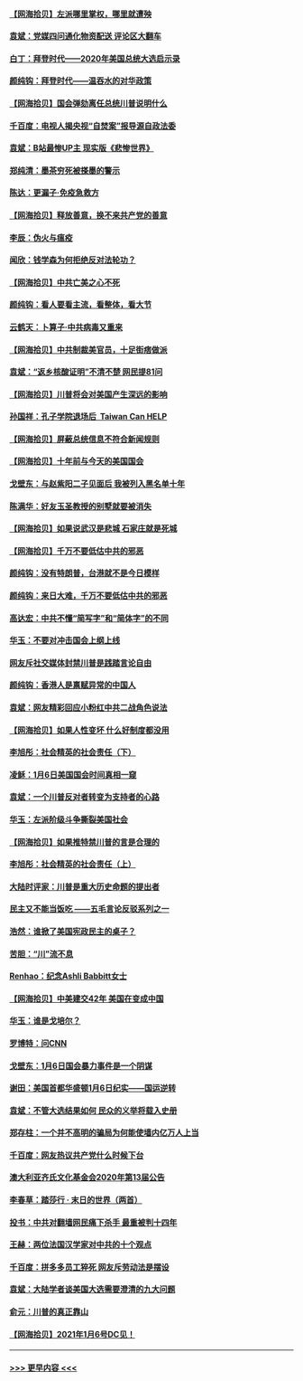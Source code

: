 #### [【网海拾贝】左派哪里掌权，哪里就遭殃](../pages/nsc993/n12715009.md?t=01272351) 
#### [袁斌：党媒四问通化物资配送 评论区大翻车](../pages/nsc993/n12714950.md?t=01272351) 
#### [白丁：拜登时代——2020年美国总统大选启示录](../pages/nsc993/n12714920.md?t=01272351) 
#### [颜纯钩：拜登时代——温吞水的对华政策](../pages/nsc993/n12713245.md?t=01272351) 
#### [【网海拾贝】国会弹劾离任总统川普说明什么](../pages/nsc993/n12712816.md?t=01272351) 
#### [千百度：电视人揭央视“自焚案”报导源自政法委](../pages/nsc993/n12709760.md?t=01272351) 
#### [袁斌：B站最惨UP主 现实版《悲惨世界》](../pages/nsc993/n12709686.md?t=01272351) 
#### [郑纯清：墨茶穷死被搽墨的警示](../pages/nsc993/n12709262.md?t=01272351) 
#### [陈达：更漏子·免疫急救方](../pages/nsc993/n12709244.md?t=01272351) 
#### [【网海拾贝】释放善意，换不来共产党的善意](../pages/nsc993/n12708361.md?t=01272351) 
#### [李辰：伪火与瘟疫](../pages/nsc993/n12707981.md?t=01272351) 
#### [闻欣：钱学森为何拒绝反对法轮功？](../pages/nsc993/n12707407.md?t=01272351) 
#### [【网海拾贝】中共亡美之心不死](../pages/nsc993/n12707621.md?t=01272351) 
#### [颜纯钩：看人要看主流，看整体，看大节](../pages/nsc993/n12707536.md?t=01272351) 
#### [云鹤天：卜算子‧中共病毒又重来](../pages/nsc993/n12707408.md?t=01272351) 
#### [【网海拾贝】中共制裁美官员，十足街痞做派](../pages/nsc993/n12705115.md?t=01272351) 
#### [袁斌：“返乡核酸证明”不清不楚 网民提81问](../pages/nsc993/n12704982.md?t=01272351) 
#### [【网海拾贝】川普将会对美国产生深远的影响](../pages/nsc993/n12703045.md?t=01272351) 
#### [孙国祥：孔子学院退场后  Taiwan Can HELP](../pages/nsc993/n12702430.md?t=01272351) 
#### [【网海拾贝】屏蔽总统信息不符合新闻规则](../pages/nsc993/n12699998.md?t=01272351) 
#### [【网海拾贝】十年前与今天的美国国会](../pages/nsc993/n12696993.md?t=01272351) 
#### [戈壁东：与赵紫阳二子见面后 我被列入黑名单十年](../pages/nsc993/n12696215.md?t=01272351) 
#### [陈满华：好友玉圣教授的别墅就要被消失](../pages/nsc993/n12695411.md?t=01272351) 
#### [【网海拾贝】如果说武汉是悲城 石家庄就是死城](../pages/nsc993/n12694589.md?t=01272351) 
#### [【网海拾贝】千万不要低估中共的邪恶](../pages/nsc993/n12692771.md?t=01272351) 
#### [颜纯钩：没有特朗普，台港就不是今日模样](../pages/nsc993/n12692678.md?t=01272351) 
#### [颜纯钩：来日大难，千万不要低估中共的邪恶](../pages/nsc993/n12692080.md?t=01272351) 
#### [高达宏：中共不懂“简写字”和“简体字”的不同](../pages/nsc993/n12692068.md?t=01272351) 
#### [华玉：不要对冲击国会上纲上线](../pages/nsc993/n12689948.md?t=01272351) 
#### [网友斥社交媒体封禁川普是践踏言论自由](../pages/nsc993/n12687482.md?t=01272351) 
#### [颜纯钩：香港人是禀赋异常的中国人](../pages/nsc993/n12685142.md?t=01272351) 
#### [袁斌：网友精彩回应小粉红中共二战角色说法](../pages/nsc993/n12684994.md?t=01272351) 
#### [【网海拾贝】如果人性变坏 什么好制度都没用](../pages/nsc993/n12683000.md?t=01272351) 
#### [李旭彤：社会精英的社会责任（下）](../pages/nsc993/n12680604.md?t=01272351) 
#### [凌稣：1月6日美国国会时间真相一窥](../pages/nsc993/n12682780.md?t=01272351) 
#### [袁斌：一个川普反对者转变为支持者的心路](../pages/nsc993/n12682700.md?t=01272351) 
#### [华玉：左派阶级斗争撕裂美国社会](../pages/nsc993/n12681226.md?t=01272351) 
#### [【网海拾贝】如果推特禁川普的言是合理的](../pages/nsc993/n12681232.md?t=01272351) 
#### [李旭彤：社会精英的社会责任（上）](../pages/nsc993/n12680501.md?t=01272351) 
#### [大陆时评家：川普是重大历史命题的提出者](../pages/nsc993/n12679904.md?t=01272351) 
#### [民主又不能当饭吃 ——五毛言论反驳系列之一](../pages/nsc993/n12679877.md?t=01272351) 
#### [浩然：谁掀了美国宪政民主的桌子？](../pages/nsc993/n12679850.md?t=01272351) 
#### [苦胆：“川”流不息](../pages/nsc993/n12678388.md?t=01272351) 
#### [Renhao：纪念Ashli Babbitt女士](../pages/nsc993/n12678359.md?t=01272351) 
#### [【网海拾贝】中美建交42年 美国在变成中国](../pages/nsc993/n12678324.md?t=01272351) 
#### [华玉：谁是戈培尔？](../pages/nsc993/n12677515.md?t=01272351) 
#### [罗博特：问CNN](../pages/nsc993/n12677172.md?t=01272351) 
#### [戈壁东：1月6日国会暴力事件是一个阴谋](../pages/nsc993/n12674639.md?t=01272351) 
#### [谢田：美国首都华盛顿1月6日纪实——国运逆转](../pages/nsc993/n12673190.md?t=01272351) 
#### [袁斌：不管大选结果如何 民众的义举将载入史册](../pages/nsc993/n12672787.md?t=01272351) 
#### [郑存柱：一个并不高明的骗局为何能使墙内亿万人上当](../pages/nsc993/n12671449.md?t=01272351) 
#### [千百度：网友热议共产党什么时候下台](../pages/nsc993/n12670442.md?t=01272351) 
#### [澳大利亚齐氏文化基金会2020年第13届公告](../pages/nsc993/n12670273.md?t=01272351) 
#### [李春草：踏莎行 · 末日的世界（两首）](../pages/nsc993/n12670253.md?t=01272351) 
#### [投书：中共对翻墙网民痛下杀手 最重被判十四年](../pages/nsc993/n12670190.md?t=01272351) 
#### [王赫：两位法国汉学家对中共的十个观点](../pages/nsc993/n12669593.md?t=01272351) 
#### [千百度：拼多多员工猝死 网友斥劳动法是摆设](../pages/nsc993/n12668081.md?t=01272351) 
#### [袁斌：大陆学者谈美国大选需要澄清的九大问题](../pages/nsc993/n12668023.md?t=01272351) 
#### [俞元：川普的真正靠山](../pages/nsc993/n12668000.md?t=01272351) 
#### [【网海拾贝】2021年1月6号DC见！](../pages/nsc993/n12664957.md?t=01272351) 

----
#### [ >>> 更早内容 <<< ](../indexes/nsc993-earlier.md)
